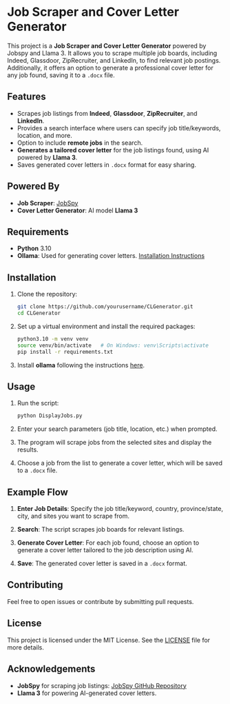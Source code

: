 # Job Scraper and Cover Letter Generator

This project is a **Job Scraper and Cover Letter Generator** powered by Jobspy and Llama 3. It allows you to scrape multiple job boards, including Indeed, Glassdoor, ZipRecruiter, and LinkedIn, to find relevant job postings. Additionally, it offers an option to generate a professional cover letter for any job found, saving it to a `.docx` file.

## Features

- Scrapes job listings from **Indeed**, **Glassdoor**, **ZipRecruiter**, and **LinkedIn**.
- Provides a search interface where users can specify job title/keywords, location, and more.
- Option to include **remote jobs** in the search.
- **Generates a tailored cover letter** for the job listings found, using AI powered by **Llama 3**.
- Saves generated cover letters in `.docx` format for easy sharing.

## Powered By

- **Job Scraper**: [JobSpy](https://github.com/Bunsly/JobSpy)
- **Cover Letter Generator**: AI model **Llama 3**

## Requirements

- **Python** 3.10
- **Ollama**: Used for generating cover letters. [Installation Instructions](https://ollama.com/)

## Installation

1. Clone the repository:

    ```bash
    git clone https://github.com/yourusername/CLGenerator.git
    cd CLGenerator
    ```

2. Set up a virtual environment and install the required packages:

    ```bash
    python3.10 -m venv venv
    source venv/bin/activate   # On Windows: venv\Scripts\activate
    pip install -r requirements.txt
    ```

3. Install **ollama** following the instructions [here](https://ollama.com/).

## Usage

1. Run the script:

    ```bash
    python DisplayJobs.py
    ```

2. Enter your search parameters (job title, location, etc.) when prompted.

3. The program will scrape jobs from the selected sites and display the results.

4. Choose a job from the list to generate a cover letter, which will be saved to a `.docx` file.

## Example Flow

1. **Enter Job Details**: Specify the job title/keyword, country, province/state, city, and sites you want to scrape from.

2. **Search**: The script scrapes job boards for relevant listings.

3. **Generate Cover Letter**: For each job found, choose an option to generate a cover letter tailored to the job description using AI.

4. **Save**: The generated cover letter is saved in a `.docx` format.

## Contributing

Feel free to open issues or contribute by submitting pull requests.

## License

This project is licensed under the MIT License. See the [LICENSE](LICENSE) file for more details.

## Acknowledgements

- **JobSpy** for scraping job listings: [JobSpy GitHub Repository](https://github.com/Bunsly/JobSpy)
- **Llama 3** for powering AI-generated cover letters.
